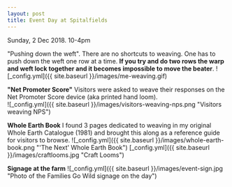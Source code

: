 ```yaml
---
layout: post
title: Event Day at Spitalfields
---
```


Sunday, 2 Dec 2018. 10-4pm

"Pushing down the weft". There are no shortcuts to weaving. One has to push down the weft one row at a time. **If you try and do two rows the warp and weft lock together and it becomes impossible to move the beater**.
![_config.yml]({{ site.baseurl }}/images/me-weaving.gif)

**"Net Promoter Score"** Visitors were asked to weave their responses on the Net Promoter Score device (aka printed hand loom).  
![_config.yml]({{ site.baseurl }}/images/visitors-weaving-nps.png "Visitors weaving NPS")

**Whole Earth Book** I found 3 pages dedicated to weaving in my original Whole Earth Catalogue (1981) and brought this along as a reference guide for visitors to browse. ![_config.yml]({{ site.baseurl }}/images/whole-earth-book.png "'The Next' Whole Earth Book")
[_config.yml]({{ site.baseurl }}/images/craftlooms.jpg "Craft Looms")

**Signage at the farm** 
![_config.yml]({{ site.baseurl }}/images/event-sign.jpg "Photo of the Families Go Wild signage on the day")

